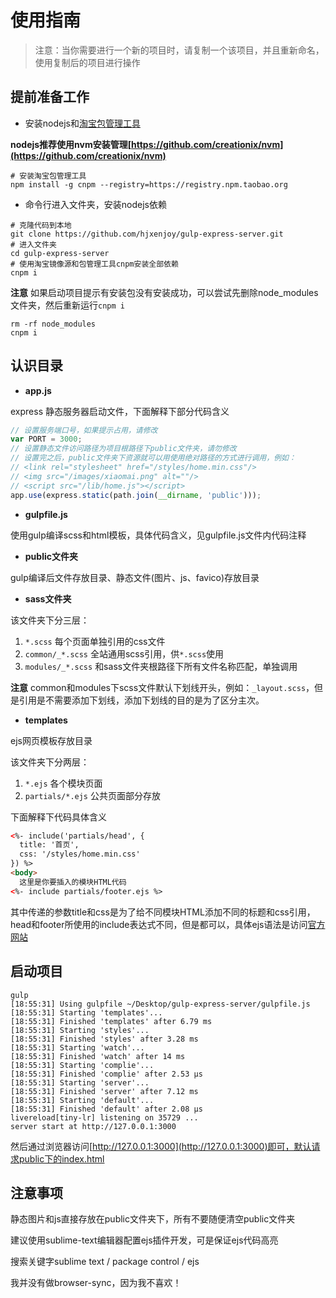 # 使用指南

> 注意：当你需要进行一个新的项目时，请复制一个该项目，并且重新命名，使用复制后的项目进行操作

## 提前准备工作

* 安装nodejs和[淘宝包管理工具](https://npm.taobao.org/)

**nodejs推荐使用nvm安装管理[https://github.com/creationix/nvm](https://github.com/creationix/nvm)**

```shell
# 安装淘宝包管理工具
npm install -g cnpm --registry=https://registry.npm.taobao.org
```

* 命令行进入文件夹，安装nodejs依赖

```shell
# 克隆代码到本地
git clone https://github.com/hjxenjoy/gulp-express-server.git
# 进入文件夹
cd gulp-express-server
# 使用淘宝镜像源和包管理工具cnpm安装全部依赖
cnpm i
```

**注意** 如果启动项目提示有安装包没有安装成功，可以尝试先删除node_modules文件夹，然后重新运行`cnpm i`

```shell
rm -rf node_modules
cnpm i
```

## 认识目录

* **app.js**
  
express 静态服务器启动文件，下面解释下部分代码含义

```js
// 设置服务端口号，如果提示占用，请修改
var PORT = 3000;
// 设置静态文件访问路径为项目根路径下public文件夹，请勿修改
// 设置完之后，public文件夹下资源就可以用使用绝对路径的方式进行调用，例如：
// <link rel="stylesheet" href="/styles/home.min.css"/>
// <img src="/images/xiaomai.png" alt=""/>
// <script src="/lib/home.js"></script>
app.use(express.static(path.join(__dirname, 'public')));
```

* **gulpfile.js**

使用gulp编译scss和html模板，具体代码含义，见gulpfile.js文件内代码注释

* **public文件夹**

gulp编译后文件存放目录、静态文件(图片、js、favico)存放目录

* **sass文件夹**

该文件夹下分三层：

  1. `*.scss` 每个页面单独引用的css文件
  2. `common/_*.scss` 全站通用scss引用，供`*.scss`使用
  3. `modules/_*.scss` 和sass文件夹根路径下所有文件名称匹配，单独调用

**注意** common和modules下scss文件默认下划线开头，例如：`_layout.scss`，但是引用是不需要添加下划线，添加下划线的目的是为了区分主次。

* **templates**

ejs网页模板存放目录

该文件夹下分两层：

  1. `*.ejs` 各个模块页面
  2. `partials/*.ejs` 公共页面部分存放

下面解释下代码具体含义

```html
<%- include('partials/head', {
  title: '首页',
  css: '/styles/home.min.css'
}) %>
<body>
  这里是你要插入的模块HTML代码
<%- include partials/footer.ejs %>
```

其中传递的参数title和css是为了给不同模块HTML添加不同的标题和css引用，head和footer所使用的include表达式不同，但是都可以，具体ejs语法是访问[官方网站](http://www.embeddedjs.com/)

## 启动项目

```shell
gulp
[18:55:31] Using gulpfile ~/Desktop/gulp-express-server/gulpfile.js
[18:55:31] Starting 'templates'...
[18:55:31] Finished 'templates' after 6.79 ms
[18:55:31] Starting 'styles'...
[18:55:31] Finished 'styles' after 3.28 ms
[18:55:31] Starting 'watch'...
[18:55:31] Finished 'watch' after 14 ms
[18:55:31] Starting 'complie'...
[18:55:31] Finished 'complie' after 2.53 μs
[18:55:31] Starting 'server'...
[18:55:31] Finished 'server' after 7.12 ms
[18:55:31] Starting 'default'...
[18:55:31] Finished 'default' after 2.08 μs
livereload[tiny-lr] listening on 35729 ...
server start at http://127.0.0.1:3000
```

然后通过浏览器访问[http://127.0.0.1:3000](http://127.0.0.1:3000)即可，默认请求public下的index.html

## 注意事项

静态图片和js直接存放在public文件夹下，所有不要随便清空public文件夹

建议使用sublime-text编辑器配置ejs插件开发，可是保证ejs代码高亮

搜索关键字sublime text / package control / ejs

我并没有做browser-sync，因为我不喜欢！